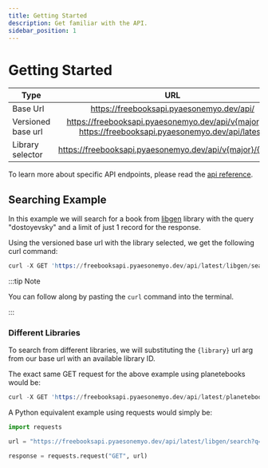 ```yaml
---
title: Getting Started
description: Get familiar with the API.
sidebar_position: 1
---
```


# Getting Started

| Type      | URL |
| ------------- |:-------------:|
| Base Url      | https://freebooksapi.pyaesonemyo.dev/api/ |
| Versioned base url      | https://freebooksapi.pyaesonemyo.dev/api/v{major} (or) https://freebooksapi.pyaesonemyo.dev/api/latest/ |
| Library selector | https://freebooksapi.pyaesonemyo.dev/api/v{major}/{library} |

To learn more about specific API endpoints, please read the [api reference](https://freebooksapi.pyaesonemyo.dev/api/latest/docs).

## Searching Example

In this example we will search for a book from [libgen](http://gen.lib.rus.ec/) library
with the query "dostoyevsky" and a limit of just 1 record for the response.

Using the versioned base url with the library selected, we get the following curl command:
```s
curl -X GET 'https://freebooksapi.pyaesonemyo.dev/api/latest/libgen/search?q=dostoyevsky&limit=1'
```

:::tip Note

You can follow along by pasting the `curl` command into the terminal.

:::

### Different Libraries

To search from different libraries, we will substituting the `{library}` url arg
from our base url with an available library ID.

The exact same GET request for the above example using planetebooks would be:

```s
curl -X GET 'https://freebooksapi.pyaesonemyo.dev/api/latest/planetebooks/search?q=dostoyevsky&limit=1'
```

A Python equivalent example using requests would simply be:

```py
import requests

url = "https://freebooksapi.pyaesonemyo.dev/api/latest/libgen/search?q=dostoyevsky&limit=1"

response = requests.request("GET", url)
```
